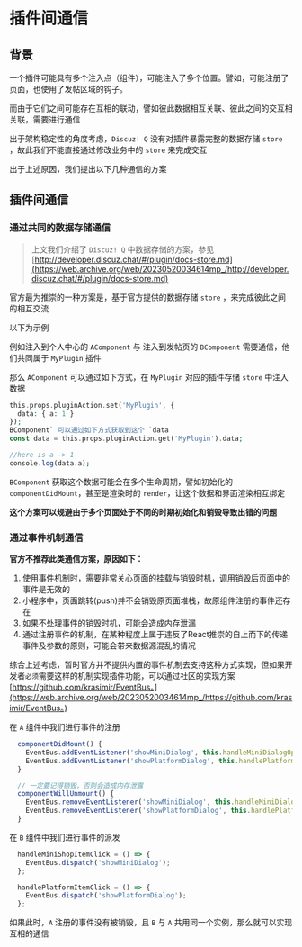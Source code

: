 # 插件间通信

## 背景

一个插件可能具有多个注入点（组件），可能注入了多个位置。譬如，可能注册了页面，也使用了发帖区域的钩子。

而由于它们之间可能存在互相的联动，譬如彼此数据相互关联、彼此之间的交互相关联，需要进行通信

出于架构稳定性的角度考虑，`Discuz! Q` 没有对插件暴露完整的数据存储 `store` ，故此我们不能直接通过修改业务中的 `store` 来完成交互

出于上述原因，我们提出以下几种通信的方案

## 插件间通信

### 通过共同的数据存储通信

> 上文我们介绍了 `Discuz! Q` 中数据存储的方案，参见 [http://developer.discuz.chat/#/plugin/docs-store.md](https://web.archive.org/web/20230520034614mp_/http://developer.discuz.chat/#/plugin/docs-store.md)

官方最为推崇的一种方案是，基于官方提供的数据存储 `store` ，来完成彼此之间的相互交流

以下为示例

例如注入到个人中心的 `AComponent` 与 注入到发帖页的 `BComponent` 需要通信，他们共同属于 `MyPlugin` 插件

那么 `AComponent` 可以通过如下方式，在 `MyPlugin` 对应的插件存储 `store` 中注入数据

```php
this.props.pluginAction.set('MyPlugin', {
  data: { a: 1 }
});
BComponent` 可以通过如下方式获取到这个 `data
const data = this.props.pluginAction.get('MyPlugin').data;

//here is a -> 1
console.log(data.a);
```

`BComponent` 获取这个数据可能会在多个生命周期，譬如初始化的 `componentDidMount`，甚至是渲染时的 `render`，让这个数据和界面渲染相互绑定

**这个方案可以规避由于多个页面处于不同的时期初始化和销毁导致出错的问题**

### 通过事件机制通信

**官方不推荐此类通信方案，原因如下：**

1. 使用事件机制时，需要非常关心页面的挂载与销毁时机，调用销毁后页面中的事件是无效的
2. 小程序中，页面跳转(push)并不会销毁原页面堆栈，故原组件注册的事件还存在
3. 如果不处理事件的销毁时机，可能会造成内存泄漏
4. 通过注册事件的机制，在某种程度上属于违反了React推崇的自上而下的传递事件及参数的原则，可能会带来数据源混乱的情况

综合上述考虑，暂时官方并不提供内置的事件机制去支持这种方式实现，但如果开发者`必须`需要这样的机制实现插件功能，可以通过社区的实现方案[https://github.com/krasimir/EventBus。](https://web.archive.org/web/20230520034614mp_/https://github.com/krasimir/EventBus。)

在 `A` 组件中我们进行事件的注册

```javascript
  componentDidMount() {
    EventBus.addEventListener('showMiniDialog', this.handleMiniDialogOpen);
    EventBus.addEventListener('showPlatformDialog', this.handlePlatformDialogOpen);
  }

  // 一定要记得销毁，否则会造成内存泄露
  componentWillUnmount() {
    EventBus.removeEventListener('showMiniDialog', this.handleMiniDialogOpen);
    EventBus.removeEventListener('showPlatformDialog', this.handlePlatformDialogOpen);
  }
```

在 `B` 组件中我们进行事件的派发

```javascript
  handleMiniShopItemClick = () => {
    EventBus.dispatch('showMiniDialog');
  };

  handlePlatformItemClick = () => {
    EventBus.dispatch('showPlatformDialog');
  };
```

如果此时，`A` 注册的事件没有被销毁，且 `B` 与 `A` 共用同一个实例，那么就可以实现互相的通信